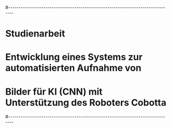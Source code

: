 #--------------------------------------------------------------------------------
#   Studienarbeit
#   Entwicklung eines Systems zur automatisierten Aufnahme von
#   Bilder für KI (CNN) mit Unterstützung des Roboters Cobotta
#--------------------------------------------------------------------------------
